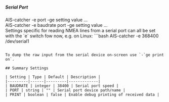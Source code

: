 ##### Serial Port
<div class="command-container">
    <div class="command-syntax">
        <span class="cmd-name">AIS-catcher</span>
        <span class="cmd-flag">-e</span>
        <span class="cmd-value">port</span>
        <span class="cmd-flag">-ge</span>
        <span class="cmd-setting">setting</span>
        <span class="cmd-value">value</span>
        ...
    </div>
      <div class="command-syntax">
        <span class="cmd-name">AIS-catcher</span>
        <span class="cmd-flag">-e</span>
        <span class="cmd-value">baudrate</span>
        <span class="cmd-value">port</span>
        <span class="cmd-flag">-ge</span>
        <span class="cmd-setting">setting</span>
        <span class="cmd-value">value</span>
        ...
    </div>
</div>
Settings specific for reading NMEA lines from a serial port can all be set with the `e` switch fow now, e.g. on Linux:
```bash
AIS-catcher -e 368400 /dev/serial1

```

To dump the raw input from the serial device on-screen use `-`ge print on`.

## Summary Settings

| Setting | Type | Default | Description |
|---------|------|---------|-------------|
| BAUDRATE | integer | 38400 | Serial port speed |
| PORT | string | "" | Serial port device path/name |
| PRINT | boolean | false | Enable debug printing of received data |